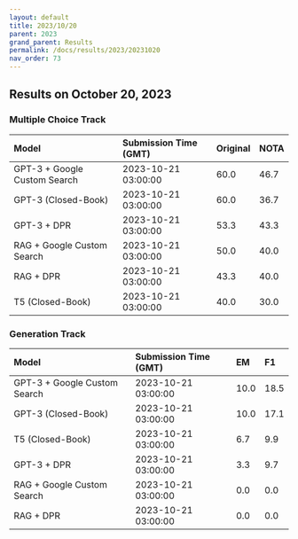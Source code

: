 ```yaml
---
layout: default
title: 2023/10/20
parent: 2023
grand_parent: Results
permalink: /docs/results/2023/20231020
nav_order: 73
---
```


## Results on October 20, 2023

### Multiple Choice Track

| Model        | Submission Time (GMT) | Original | NOTA | 
|:-------------|:---------|:---------|:-----|
|GPT-3 + Google Custom Search|2023-10-21 03:00:00|60.0|46.7|
|GPT-3 (Closed-Book)|2023-10-21 03:00:00|60.0|36.7|
|GPT-3 + DPR|2023-10-21 03:00:00|53.3|43.3|
|RAG + Google Custom Search|2023-10-21 03:00:00|50.0|40.0|
|RAG + DPR|2023-10-21 03:00:00|43.3|40.0|
|T5 (Closed-Book)|2023-10-21 03:00:00|40.0|30.0|



### Generation Track

| Model        | Submission Time (GMT) | EM | F1 | 
|:-------------|:---------|:---------|:-----|
|GPT-3 + Google Custom Search|2023-10-21 03:00:00|10.0|18.5|
|GPT-3 (Closed-Book)|2023-10-21 03:00:00|10.0|17.1|
|T5 (Closed-Book)|2023-10-21 03:00:00|6.7|9.9|
|GPT-3 + DPR|2023-10-21 03:00:00|3.3|9.7|
|RAG + Google Custom Search|2023-10-21 03:00:00|0.0|0.0|
|RAG + DPR|2023-10-21 03:00:00|0.0|0.0|

